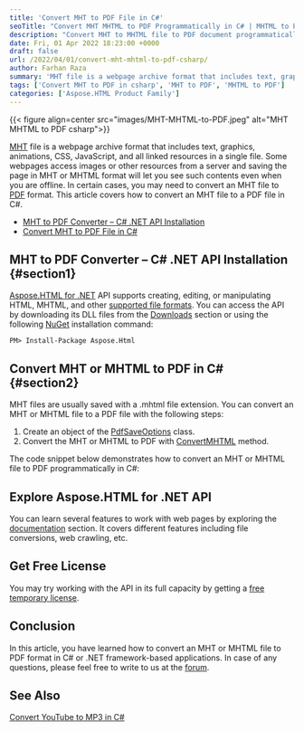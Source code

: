 ```yaml
---
title: 'Convert MHT to PDF File in C#'
seoTitle: "Convert MHT MHTML to PDF Programmatically in C# | MHTML to PDF"
description: "Convert MHT to MHTML file to PDF document programmatically in C# .NET or .NET Core framework based applications. Export MHT Webpage to PDF."
date: Fri, 01 Apr 2022 18:23:00 +0000
draft: false
url: /2022/04/01/convert-mht-mhtml-to-pdf-csharp/
author: Farhan Raza
summary: 'MHT file is a webpage archive format that includes text, graphics, animations, CSS, JavaScript, and all linked resources in a single file. Some webpages access images or other resources from a server and saving the page in MHT or MHTML format will let you see such contents even when you are offline. In certain cases, you may need to convert an MHT file to PDF format. This article covers how to convert an **MHT file to a PDF file in C#**.'
tags: ['Convert MHT to PDF in csharp', 'MHT to PDF', 'MHTML to PDF']
categories: ['Aspose.HTML Product Family']
---
```




{{< figure align=center src="images/MHT-MHTML-to-PDF.jpeg" alt="MHT MHTML to PDF csharp">}}


[MHT][1] file is a webpage archive format that includes text, graphics, animations, CSS, JavaScript, and all linked resources in a single file. Some webpages access images or other resources from a server and saving the page in MHT or MHTML format will let you see such contents even when you are offline. In certain cases, you may need to convert an MHT file to [PDF][2] format. This article covers how to convert an MHT file to a PDF file in C#.

*   [MHT to PDF Converter – C# .NET API Installation][3]
*   [Convert MHT to PDF File in C#][4]

## MHT to PDF Converter – C# .NET API Installation {#section1}

[Aspose.HTML for .NET][5] API supports creating, editing, or manipulating HTML, MHTML, and other [supported file formats][6]. You can access the API by downloading its DLL files from the [Downloads][7] section or using the following [NuGet][8] installation command:

```
PM> Install-Package Aspose.Html
```

## Convert MHT or MHTML to PDF in C# {#section2}

MHT files are usually saved with a .mhtml file extension. You can convert an MHT or MHTML file to a PDF file with the following steps:

1.  Create an object of the [PdfSaveOptions][9] class.
2.  Convert the MHT or MHTML to PDF with [ConvertMHTML][10] method.

The code snippet below demonstrates how to convert an MHT or MHTML file to PDF programmatically in C#:



## Explore Aspose.HTML for .NET API

You can learn several features to work with web pages by exploring the [documentation][11] section. It covers different features including file conversions, web crawling, etc.

## Get Free License

You may try working with the API in its full capacity by getting a [free temporary license][12].

## Conclusion

In this article, you have learned how to convert an MHT or MHTML file to PDF format in C# or .NET framework-based applications. In case of any questions, please feel free to write to us at the [forum][13].

## See Also

[Convert YouTube to MP3 in C#][14]




[1]: https://docs.fileformat.com/web/mht/
[2]: https://docs.fileformat.com/pdf/
[3]: #section1
[4]: #section2
[5]: https://products.aspose.com/html/net/
[6]: https://docs.aspose.com/html/net/getting-started/supported-file-formats/
[7]: https://downloads.aspose.com/html/net
[8]: https://www.nuget.org/packages/Aspose.Html/
[9]: https://apireference.aspose.com/html/net/aspose.html.saving/pdfsaveoptions
[10]: https://apireference.aspose.com/html/net/aspose.html.converters/converter/methods/convertmhtml/index
[11]: https://docs.aspose.com/html/net/
[12]: https://purchase.aspose.com/temporary-license
[13]: https://forum.aspose.com/c/html
[14]: https://blog.aspose.com/2022/01/04/convert-youtube-to-mp3-csharp/




